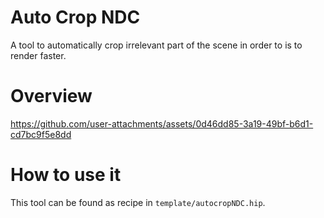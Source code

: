 # Auto Crop NDC
A tool to automatically crop irrelevant part of the scene
in order to is to render faster.

# Overview
https://github.com/user-attachments/assets/0d46dd85-3a19-49bf-b6d1-cd7bc9f5e8dd

# How to use it
This tool can be found as recipe in `template/autocropNDC.hip`.
